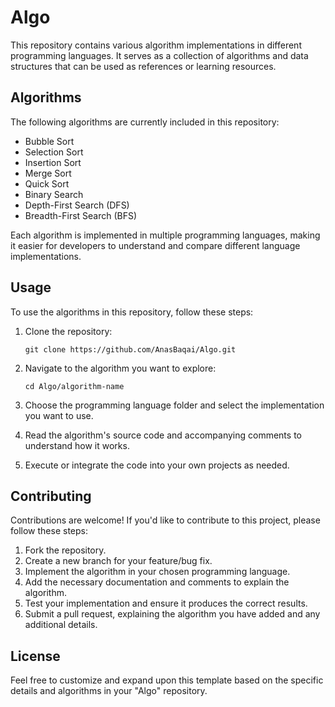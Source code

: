 # Algo

This repository contains various algorithm implementations in different programming languages. It serves as a collection of algorithms and data structures that can be used as references or learning resources.

## Algorithms

The following algorithms are currently included in this repository:

- Bubble Sort
- Selection Sort
- Insertion Sort
- Merge Sort
- Quick Sort
- Binary Search
- Depth-First Search (DFS)
- Breadth-First Search (BFS)

Each algorithm is implemented in multiple programming languages, making it easier for developers to understand and compare different language implementations.

## Usage

To use the algorithms in this repository, follow these steps:

1. Clone the repository:

   ```shell
   git clone https://github.com/AnasBaqai/Algo.git
2. Navigate to the algorithm you want to explore:
   ```shell
   cd Algo/algorithm-name
3. Choose the programming language folder and select the implementation you want to use.

4. Read the algorithm's source code and accompanying comments to understand how it works.

5. Execute or integrate the code into your own projects as needed.

## Contributing

Contributions are welcome! If you'd like to contribute to this project, please follow these steps:

1. Fork the repository.
2. Create a new branch for your feature/bug fix.
3. Implement the algorithm in your chosen programming language.
4. Add the necessary documentation and comments to explain the algorithm.
5. Test your implementation and ensure it produces the correct results.
6. Submit a pull request, explaining the algorithm you have added and any additional details.

## License


Feel free to customize and expand upon this template based on the specific details and algorithms in your "Algo" repository.



